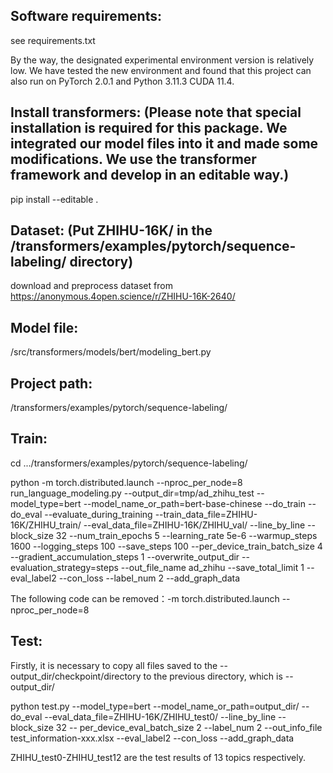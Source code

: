 ## Software requirements:

see requirements.txt

By the way, the designated experimental environment version is relatively low. We have tested the new environment and found that this project can also run on PyTorch 2.0.1 and Python 3.11.3 CUDA 11.4.

## Install transformers: (Please note that special installation is required for this package. We integrated our model files into it and made some modifications. We use the transformer framework and develop in an editable way.)

pip install --editable .

## Dataset: (Put ZHIHU-16K/ in the /transformers/examples/pytorch/sequence-labeling/ directory)

download and preprocess dataset from https://anonymous.4open.science/r/ZHIHU-16K-2640/

## Model file:

/src/transformers/models/bert/modeling_bert.py

## Project path:

/transformers/examples/pytorch/sequence-labeling/

## Train:

cd .../transformers/examples/pytorch/sequence-labeling/

python -m torch.distributed.launch --nproc_per_node=8 run_language_modeling.py --output_dir=tmp/ad_zhihu_test   --model_type=bert   --model_name_or_path=bert-base-chinese   --do_train   --do_eval   --evaluate_during_training    --train_data_file=ZHIHU-16K/ZHIHU_train/   --eval_data_file=ZHIHU-16K/ZHIHU_val/  --line_by_line --block_size 32   --num_train_epochs 5   --learning_rate 5e-6   --warmup_steps 1600   --logging_steps 100   --save_steps 100   --per_device_train_batch_size 4   --gradient_accumulation_steps 1   --overwrite_output_dir --evaluation_strategy=steps --out_file_name ad_zhihu  --save_total_limit 1 --eval_label2 --con_loss --label_num 2 --add_graph_data

The following code can be removed：-m torch.distributed.launch --nproc_per_node=8
## Test:

Firstly, it is necessary to copy all files saved to the --output_dir/checkpoint/directory to the previous directory, which is --output_dir/

python test.py --model_type=bert --model_name_or_path=output_dir/  --do_eval --eval_data_file=ZHIHU-16K/ZHIHU_test0/  --line_by_line --block_size 32 --
per_device_eval_batch_size 2 --label_num 2 --out_info_file test_information-xxx.xlsx --eval_label2 --con_loss --add_graph_data

ZHIHU_test0-ZHIHU_test12 are the test results of 13 topics respectively.
